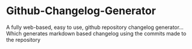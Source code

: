 # Github-Changelog-Generator
A fully web-based, easy to use, github repository changelog generator... Which generates markdown based changelog using the commits made to the repository
